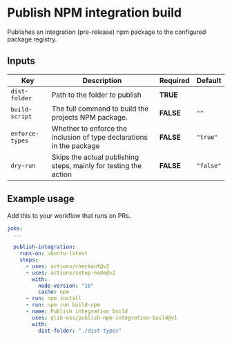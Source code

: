 # Publish NPM integration build

Publishes an integration (pre-release) npm package to the configured package registry.

## Inputs

| Key             | Description                                                                                               | Required  | Default   |
| --------------- | --------------------------------------------------------------------------------------------------------- | --------- | --------- |
| `dist-folder`   | Path to the folder to publish                                                                             | **TRUE**  |           |
| `build-script`  | The full command to build the projects NPM package.                                                       | **FALSE** | `""`      |
| `enforce-types` | Whether to enforce the inclusion of type declarations in the package                                      | **FALSE** | `"true"`  |
| `dry-run`       | Skips the actual publishing steps, mainly for testing the action                                          | **FALSE** | `"false"` |

## Example usage

Add this to your workflow that runs on PRs.

```yaml
jobs:
  ...

  publish-integration:
    runs-on: ubuntu-latest
    steps:
      - uses: actions/checkout@v2
      - uses: actions/setup-node@v2
        with:
          node-version: "16"
          cache: npm
      - run: npm install
      - run: npm run build-npm
      - name: Publish integration build
        uses: qlik-oss/publish-npm-integration-build@v1
        with:
          dist-folder: "./dist-types"
```
